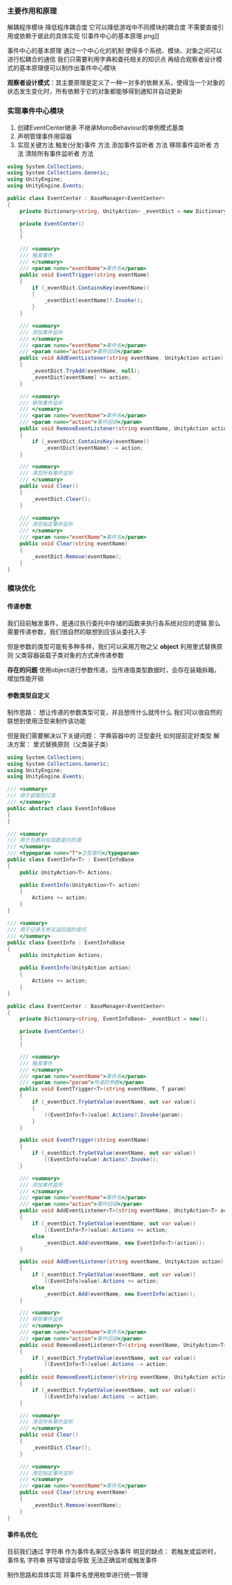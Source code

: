 ### 主要作用和原理
解耦程序模块
降低程序耦合度
它可以降低游戏中不同模块的耦合度
不需要直接引用或依赖于彼此的具体实现
![[事件中心的基本原理.png]]

事件中心的基本原理
通过一个中心化的机制
使得多个系统、模块、对象之间可以进行松耦合的通信
我们只需要利用字典和委托相关的知识点
再结合观察者设计模式的基本原理便可以制作出事件中心模块

**观察者设计模式**：其主要原理是定义了一种一对多的依赖关系，使得当一个对象的
状态发生变化时，所有依赖于它的对象都能够得到通知并自动更新

### 实现事件中心模块
1. 创建EventCenter继承 不继承MonoBehaviour的单例模式基类
2. 声明管理事件用容器
3. 实现关键方法
	 触发(分发)事件 方法
	 添加事件监听者 方法
	 移除事件监听者 方法
	 清除所有事件监听者 方法

```c#
using System.Collections;
using System.Collections.Generic;
using UnityEngine;
using UnityEngine.Events;

public class EventCenter : BaseManager<EventCenter>
{
    private Dictionary<string, UnityAction> _eventDict = new Dictionary<string, UnityAction>();

    private EventCenter()
    {
    }

    /// <summary>
    /// 触发事件
    /// </summary>
    /// <param name="eventName">事件名</param>
    public void EventTrigger(string eventName)
    {
        if (_eventDict.ContainsKey(eventName))
        {
            _eventDict[eventName]?.Invoke();
        }
    }

    /// <summary>
    /// 添加事件监听
    /// </summary>
    /// <param name="eventName">事件名</param>
    /// <param name="action">事件回调</param>
    public void AddEventListener(string eventName, UnityAction action)
    {
        _eventDict.TryAdd(eventName, null);
        _eventDict[eventName] += action;
    }

    /// <summary>
    /// 移除事件监听
    /// </summary>
    /// <param name="eventName">事件名</param>
    /// <param name="action">事件回调</param>
    public void RemoveEventListener(string eventName, UnityAction action)
    {
        if (_eventDict.ContainsKey(eventName))
            _eventDict[eventName] -= action;
    }

    /// <summary>
    /// 清空所有事件监听
    /// </summary>
    public void Clear()
    {
        _eventDict.Clear();
    }

    /// <summary>
    /// 清空指定事件监听
    /// </summary>
    /// <param name="eventName">事件名</param>
    public void Clear(string eventName)
    {
        _eventDict.Remove(eventName);
    }
}
```

### 模块优化
#### 传递参数
我们目前触发事件，是通过执行委托中存储的函数来执行各系统对应的逻辑
那么需要传递参数，我们很自然的联想到应该从委托入手

但是参数的类型可能有多种多样，我们可以采用万物之父 **object** 利用里式替换原则
父类容器装载子类对象的方式来传递参数

**存在的问题**
使用object进行参数传递，当传递值类型数据时，会存在装箱拆箱，增加性能开销

#### 参数类型自定义
制作思路：
想让传递的参数类型可变，并且想传什么就传什么
我们可以很自然的联想到使用泛型来制作该功能

但是我们需要解决以下关键问题：
字典容器中的 泛型委托 如何提前定好类型
解决方案：
里式替换原则（父类装子类）

```c#
using System.Collections;
using System.Collections.Generic;
using UnityEngine;
using UnityEngine.Events;

/// <summary>
/// 用于装载的父类
/// </summary>
public abstract class EventInfoBase
{
}

/// <summary>
/// 用于包裹对应函数委托的类
/// </summary>
/// <typeparam name="T">泛型委托</typeparam>
public class EventInfo<T> : EventInfoBase
{
    public UnityAction<T> Actions;

    public EventInfo(UnityAction<T> action)
    {
        Actions += action;
    }
}

/// <summary>
/// 用于记录无参无返回值的委托
/// </summary>
public class EventInfo : EventInfoBase
{
    public UnityAction Actions;

    public EventInfo(UnityAction action)
    {
        Actions += action;
    }
}

public class EventCenter : BaseManager<EventCenter>
{
    private Dictionary<string, EventInfoBase> _eventDict = new();

    private EventCenter()
    {
    }

    /// <summary>
    /// 触发事件
    /// </summary>
    /// <param name="eventName">事件名</param>
    /// <param name="param">传递的参数</param>
    public void EventTrigger<T>(string eventName, T param)
    {
        if (_eventDict.TryGetValue(eventName, out var value))
        {
            ((EventInfo<T>)value).Actions?.Invoke(param);
        }
    }

    public void EventTrigger(string eventName)
    {
        if (_eventDict.TryGetValue(eventName, out var value))
            ((EventInfo)value).Actions?.Invoke();
    }

    /// <summary>
    /// 添加事件监听
    /// </summary>
    /// <param name="eventName">事件名</param>
    /// <param name="action">事件回调</param>
    public void AddEventListener<T>(string eventName, UnityAction<T> action)
    {
        if (_eventDict.TryGetValue(eventName, out var value))
            ((EventInfo<T>)value).Actions += action;
        else
            _eventDict.Add(eventName, new EventInfo<T>(action));
    }

    public void AddEventListener(string eventName, UnityAction action)
    {
        if (_eventDict.TryGetValue(eventName, out var value))
            ((EventInfo)value).Actions += action;
        else
            _eventDict.Add(eventName, new EventInfo(action));
    }

    /// <summary>
    /// 移除事件监听
    /// </summary>
    /// <param name="eventName">事件名</param>
    /// <param name="action">事件回调</param>
    public void RemoveEventListener<T>(string eventName, UnityAction<T> action)
    {
        if (_eventDict.TryGetValue(eventName, out var value))
            ((EventInfo<T>)value).Actions -= action;
    }
    public void RemoveEventListener(string eventName, UnityAction action)
    {
        if (_eventDict.TryGetValue(eventName, out var value))
            ((EventInfo)value).Actions -= action;
    }

    /// <summary>
    /// 清空所有事件监听
    /// </summary>
    public void Clear()
    {
        _eventDict.Clear();
    }

    /// <summary>
    /// 清空指定事件监听
    /// </summary>
    /// <param name="eventName">事件名</param>
    public void Clear(string eventName)
    {
        _eventDict.Remove(eventName);
    }
}
```

#### 事件名优化
目前我们通过 字符串 作为事件名来区分各事件
明显的缺点：
若触发或监听时，事件名 字符串 拼写错误会导致
无法正确监听或触发事件

制作思路和具体实现
将事件名使用枚举进行统一管理